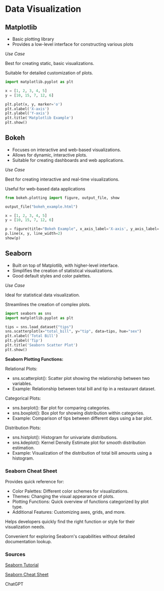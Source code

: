 # Data Visualization

## Matplotlib

- Basic plotting library
- Provides a low-level interface for constructing various plots

*Use Case* 

Best for creating static, basic visualizations.

Suitable for detailed customization of plots.

```python
import matplotlib.pyplot as plt

x = [1, 2, 3, 4, 5]
y = [10, 15, 7, 12, 6]

plt.plot(x, y, marker='o')
plt.xlabel('X-axis')
plt.ylabel('Y-axis')
plt.title('Matplotlib Example')
plt.show()

```

## Bokeh

- Focuses on interactive and web-based visualizations.
- Allows for dynamic, interactive plots.
- Suitable for creating dashboards and web applications.

*Use Case*

Best for creating interactive and real-time visualizations.

Useful for web-based data applications

```python
from bokeh.plotting import figure, output_file, show

output_file("bokeh_example.html")

x = [1, 2, 3, 4, 5]
y = [10, 15, 7, 12, 6]

p = figure(title="Bokeh Example", x_axis_label='X-axis', y_axis_label='Y-axis')
p.line(x, y, line_width=2)
show(p)
```

## Seaborn

- Built on top of Matplotlib, with higher-level interface.
- Simplifies the creation of statistical visualizations.
- Good default styles and color palettes.

*Use Case*

Ideal for statistical data visualization.

Streamlines the creation of complex plots.

```python
import seaborn as sns
import matplotlib.pyplot as plt

tips = sns.load_dataset("tips")
sns.scatterplot(x="total_bill", y="tip", data=tips, hue="sex")
plt.xlabel('Total Bill')
plt.ylabel('Tip')
plt.title('Seaborn Scatter Plot')
plt.show()
```

**Seaborn Plotting Functions:**

Relational Plots:

- sns.scatterplot(): Scatter plot showing the relationship between two variables.
- Example: Relationship between total bill and tip in a restaurant dataset.

Categorical Plots:

- sns.barplot(): Bar plot for comparing categories.
- sns.boxplot(): Box plot for showing distribution within categories.
- Example: Comparison of tips between different days using a bar plot.

Distribution Plots:

- sns.histplot(): Histogram for univariate distributions.
- sns.kdeplot(): Kernel Density Estimate plot for smooth distribution estimation.
- Example: Visualization of the distribution of total bill amounts using a histogram.

### Seaborn Cheat Sheet

Provides quick reference for:

- Color Palettes: Different color schemes for visualizations.
- Themes: Changing the visual appearance of plots.
- Plotting Functions: Quick overview of functions categorized by plot type.
- Additional Features: Customizing axes, grids, and more.

Helps developers quickly find the right function or style for their visualization needs.

Convenient for exploring Seaborn's capabilities without detailed documentation lookup.

### Sources

[Seaborn Tutorial](https://seaborn.pydata.org/tutorial.html)

[Seaborn Cheat Sheet](https://s3.amazonaws.com/assets.datacamp.com/blog_assets/Python_Seaborn_Cheat_Sheet.pdf)

ChatGPT